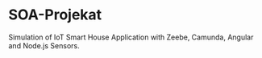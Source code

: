 # SOA-Projekat

Simulation of IoT Smart House Application with Zeebe, Camunda, Angular and Node.js Sensors.
